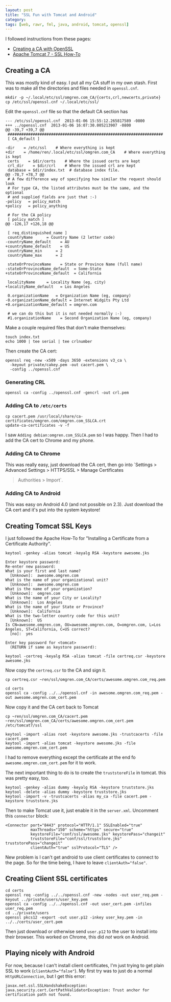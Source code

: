```yaml
---
layout: post
title: "SSL Fun with Tomcat and Android"
category: 
tags: [web, rawr, fml, java, android, tomcat, openssl]
---
```


I followed instructions from these pages:
 * [Creating a CA with OpenSSL](http://www.freebsdmadeeasy.com/tutorials/freebsd/create-a-ca-with-openssl.php)
 * [Apache Tomcat 7 - SSL How-To](http://tomcat.apache.org/tomcat-7.0-doc/ssl-howto.html)

## Creating a CA

This was mostly kind of easy. I put all my CA stuff in my own stash.
First was to make all the directories and files needed in `openssl.cnf`.

    mkdir -p ~/.local/etc/ssl/omgren.com_CA/{certs,crl,newcerts,private}
    cp /etc/ssl/openssl.cnf ~/.local/etc/ssl/

Edit the `openssl.cnf` file so that the default CA section has

    --- /etc/ssl/openssl.cnf  2013-01-06 15:55:12.265817589 -0800
    +++ ../openssl.cnf  2013-01-06 16:07:30.005213907 -0800
    @@ -39,7 +39,7 @@
     ####################################################################
     [ CA_default ]
     
    -dir    = /etc/ssl    # Where everything is kept
    +dir    = /home/ren/.local/etc/ssl/omgren.com_CA    # Where everything is kept
     certs    = $dir/certs    # Where the issued certs are kept
     crl_dir    = $dir/crl    # Where the issued crl are kept
     database = $dir/index.txt  # database index file.
    @@ -78,7 +78,7 @@
     # A few difference way of specifying how similar the request should look
     # For type CA, the listed attributes must be the same, and the optional
     # and supplied fields are just that :-)
    -policy   = policy_match
    +policy   = policy_anything
     
     # For the CA policy
     [ policy_match ]
    @@ -126,17 +126,18 @@
     
     [ req_distinguished_name ]
     countryName      = Country Name (2 letter code)
    -countryName_default    = AU
    +countryName_default    = US
     countryName_min      = 2
     countryName_max      = 2
     
     stateOrProvinceName    = State or Province Name (full name)
    -stateOrProvinceName_default  = Some-State
    +stateOrProvinceName_default  = California
     
     localityName     = Locality Name (eg, city)
    +localityName_default   = Los Angeles
     
     0.organizationName   = Organization Name (eg, company)
    -0.organizationName_default = Internet Widgits Pty Ltd
    +0.organizationName_default = omgren.com
     
     # we can do this but it is not needed normally :-)
     #1.organizationName    = Second Organization Name (eg, company)

Make a couple required files that don't make themselves:

    touch index.txt
    echo 1000 | tee serial | tee crlnumber

Then create the CA cert:

    openssl req -new -x509 -days 3650 -extensions v3_ca \
      -keyout private/cakey.pem -out cacert.pem \
      -config ../openssl.cnf

### Generating CRL

    openssl ca -config ../openssl.cnf -gencrl -out crl.pem

### Adding CA to `/etc/certs`

    cp cacert.pem /usr/local/share/ca-certificates/omgren.com/omgren.com_SSLCA.crt
    update-ca-certificates -v -f

I saw `Adding debian:omgren.com_SSLCA.pem` so I was happy. Then I had to add the CA cert to Chrome and my phone.

### Adding CA to Chrome

This was really easy, just download the CA cert, then go into `Settings > Advanced Settings > HTTPS/SSL > Manage Certificates
> Authorities > Import`.

### Adding CA to Android

This was easy on Android 4.0 (and not possible on 2.3). Just download the CA cert and it's put into the system keystore!

## Creating Tomcat SSL Keys

I just followed the Apache How-To for "Installing a Certificate from a Certificate Authority".

    keytool -genkey -alias tomcat -keyalg RSA -keystore awesome.jks

    Enter keystore password:  
    Re-enter new password: 
    What is your first and last name?
      [Unknown]:  awesome.omgren.com
    What is the name of your organizational unit?
      [Unknown]:  awesome.omgren.com
    What is the name of your organization?
      [Unknown]:  omgren.com
    What is the name of your City or Locality?
      [Unknown]:  Los Angeles
    What is the name of your State or Province?
      [Unknown]:  California
    What is the two-letter country code for this unit?
      [Unknown]:  US
    Is CN=awesome.omgren.com, OU=awesome.omgren.com, O=omgren.com, L=Los Angeles, ST=California, C=US correct?
      [no]:  yes
    
    Enter key password for <tomcat>
      (RETURN if same as keystore password):  

    keytool -certreq -keyalg RSA -alias tomcat -file certreq.csr -keystore awesome.jks

Now copy the `certreq.csr` to the CA and sign it.

    cp certreq.csr ~ren/ssl/omgren.com_CA/certs/awesome.omgren.com_req.pem

    cd certs
    openssl ca -config ../../openssl.cnf -in awesome.omgren.com_req.pem -out awesome.omgren.com_cert.pem

Now copy it and the CA cert back to Tomcat

    cp ~ren/ssl/omgren.com_CA/cacert.pem ~ren/ssl/omgren.com_CA/certs/awesome.omgren.com_cert.pem /etc/tomcat7/ssl

    keytool -import -alias root -keystore awesome.jks -trustcacerts -file cacert.pem
    keytool -import -alias tomcat -keystore awesome.jks -file awesome.omgren.com_cert.pem

I had to remove everything except the certificate at the end fo `awesome.omgren.com_cert.pem` for it to work.

The next important thing to do is to create the `truststoreFile` in tomcat. this was pretty easy, too.

    keytool -genkey -alias dummy -keyalg RSA -keystore truststore.jks
    keytool -delete -alias dummy -keystore truststore.jks
    keytool -import -v -trustcacerts -alias my_ca -file cacert.pem -keystore truststore.jks

Then to make Tomcat use it, just enable it in the `server.xml`. Uncomment this `connector` block:

    <Connector port="8443" protocol="HTTP/1.1" SSLEnabled="true"
               maxThreads="150" scheme="https" secure="true"
               keystoreFile="conf/ssl/awesome.jks" keystorePass="changeit"
               truststoreFile="conf/ssl/truststore.jks" truststorePass="changeit"
               clientAuth="true" sslProtocol="TLS" />

New problem is I can't get android to use client certificates to connect to the page. So for the time being, I
have to leave `clientAuth="false"`.

## Creating Client SSL certificates

    cd certs
    openssl req -config ../../openssl.cnf -new -nodes -out user_req.pem -keyout ../private/users/user_key.pem
    openssl ca -config ../../openssl.cnf -out user_cert.pem -infiles user_req.pem
    cd ../private/users
    openssl pkcs12 -export -out user.p12 -inkey user_key.pem -in ../../certs/user_cert.pem

Then just download or otherwise send `user.p12` to the user to install into their browser. This worked on Chrome,
this did *not* work on Android.


## Playing nicely with Android

For now, because I can't install client certificates, I'm just trying to get plain SSL to work (`clientAuth="false"`).
My first try was to just do a normal `HttpURLConnection`, but I get this error:

    javax.net.ssl.SSLHandshakeException: java.security.cert.CertPathValidatorException: Trust anchor for certification path not found.

